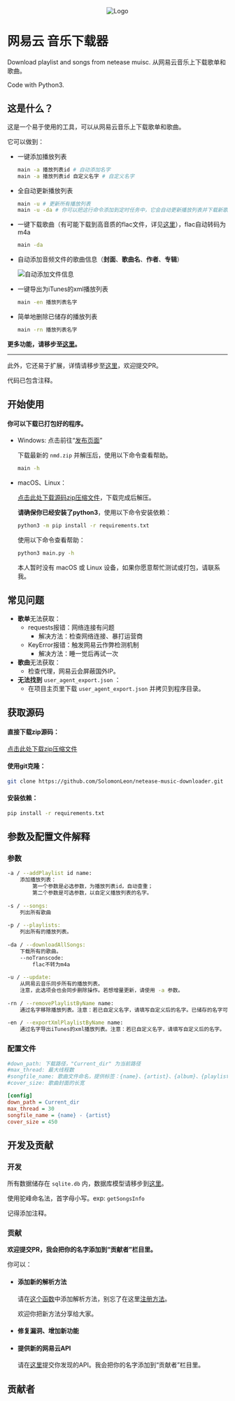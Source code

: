 <div align=center><img src="https://s1.ax1x.com/2020/08/19/dQrkRS.png" alt="Logo" border="0" /></div>

# 网易云 音乐下载器

Download playlist and songs from netease muisc. 从网易云音乐上下载歌单和歌曲。

Code with Python3.



## 这是什么？

这是一个易于使用的工具，可以从网易云音乐上下载歌单和歌曲。

它可以做到：

- 一键添加播放列表

  ```bash
  main -a 播放列表id # 自动添加名字
  main -a 播放列表id 自定义名字 # 自定义名字
  ```

- 全自动更新播放列表

  ```bash
  main -u # 更新所有播放列表
  main -u -da # 你可以把这行命令添加到定时任务中，它会自动更新播放列表并下载新歌曲。
  ```
  
- 一键下载歌曲（有可能下载到高音质的flac文件，详见[这里](https://github.com/SolomonLeon/netease-music-downloader/blob/master/api.py#L25)），flac自动转码为m4a

  ```bash
  main -da
  ```

- 自动添加音频文件的歌曲信息（**封面**、**歌曲名**、**作者**、**专辑**）

  ![自动添加文件信息](https://s1.ax1x.com/2020/08/18/dMR5dJ.md.png)

- 一键导出为iTunes的xml播放列表

  ```bash
  main -en 播放列表名字
  ```

- 简单地删除已储存的播放列表

  ```bash
  main -rn 播放列表名字
  ```
  

**更多功能，请移步至[这里](#参数及配置文件解释)。**

***

此外，它还易于扩展，详情请移步至[这里](#添加新的解析方法)，欢迎提交PR。

代码已包含注释。



## 开始使用

#### 你可以下载已打包好的程序。

- Windows: 点击前往“[发布页面](https://github.com/SolomonLeon/netease-music-downloader/releases/latest)”

  下载最新的 `nmd.zip` 并解压后，使用以下命令查看帮助。

  ```bash
  main -h
  ```

- macOS、Linux：

  [点击此处下载源码zip压缩文件](https://github.com/SolomonLeon/netease-music-downloader/archive/master.zip)，下载完成后解压。

  **请确保你已经安装了python3**，使用以下命令安装依赖：

  ```bash
  python3 -m pip install -r requirements.txt
  ```

  使用以下命令查看帮助：

  ```bash
  python3 main.py -h
  ```

  本人暂时没有 macOS 或 Linux 设备，如果你愿意帮忙测试或打包，请联系我。

  

## 常见问题

- **歌单**无法获取：
  - requests报错：网络连接有问题
    - 解决方法：检查网络连接、暴打运营商
  - KeyError报错：触发网易云作弊检测机制
    - 解决方法：睡一觉后再试一次
- **歌曲**无法获取：
  - 检查代理，网易云会屏蔽国外IP。
- **无法找到** `user_agent_export.json` ：
  - 在项目主页里下载 `user_agent_export.json` 并拷贝到程序目录。



## 获取源码

#### 直接下载zip源码：

[点击此处下载zip压缩文件](https://github.com/SolomonLeon/netease-music-downloader/archive/master.zip)

#### 使用git克隆：

```bash
git clone https://github.com/SolomonLeon/netease-music-downloader.git
```
#### 安装依赖：

```bash
pip install -r requirements.txt
```



## 参数及配置文件解释

### 参数

```bash
-a / --addPlaylist id name:
	添加播放列表：
		第一个参数是必选参数，为播放列表id，自动查重；
		第二个参数是可选参数，以自定义播放列表的名字。
		
-s / --songs:
	列出所有歌曲
	
-p / --playlists:
	列出所有的播放列表。
	
-da / --downloadAllSongs:
	下载所有的歌曲。
	--noTranscode:
		flac不转为m4a
		
-u / --update:
	从网易云音乐同步所有的播放列表。
	注意，此选项会也会同步删除操作。若想增量更新，请使用 -a 参数。
	
-rn / --removePlaylistByName name:
	通过名字移除播放列表。注意：若已自定义名字，请填写自定义后的名字。已储存的名字可通过 -p 获取。
	
-en / --exportXmlPlaylistByName name:
	通过名字导出iTunes的xml播放列表。注意：若已自定义名字，请填写自定义后的名字。
```

### 配置文件

```ini
#down_path: 下载路径，"Current_dir" 为当前路径
#max_thread: 最大线程数
#songfile_name: 歌曲文件命名，提供标签：{name}、{artist}、{album}、{playlist}、{nid}
#cover_size: 歌曲封面的长宽

[config]
down_path = Current_dir
max_thread = 30
songfile_name = {name} - {artist}
cover_size = 450
```



## 开发及贡献
### 开发

所有数据储存在 `sqlite.db` 内，数据库模型请移步到[这里](https://github.com/SolomonLeon/netease-music-downloader/blob/master/model.py#L17)。

使用驼峰命名法，首字母小写。exp: `getSongsInfo`

记得添加注释。



### 贡献

**欢迎提交PR，我会把你的名字添加到“贡献者”栏目里。**

你可以：

- #### 添加新的解析方法

  请在[这个函数](https://github.com/SolomonLeon/netease-music-downloader/blob/master/api.py#L25)中添加解析方法，别忘了在这里[注册方法](https://github.com/SolomonLeon/netease-music-downloader/blob/master/api.py#L57)。

  欢迎你把新方法分享给大家。



- #### 修复漏洞、增加新功能



- #### 提供新的网易云API

  请在[这里](https://github.com/SolomonLeon/netease-music-downloader/labels/netease%20API)提交你发现的API。我会把你的名字添加到“贡献者”栏目里。



## 贡献者
